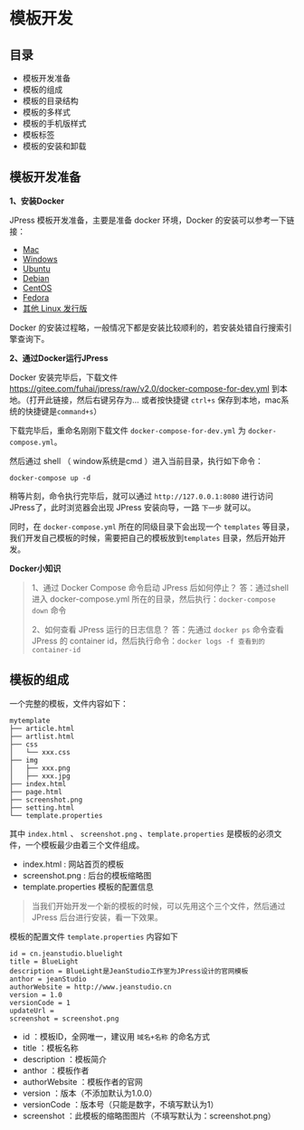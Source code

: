 # 模板开发

## 目录

- 模板开发准备
- 模板的组成
- 模板的目录结构
- 模板的多样式
- 模板的手机版样式
- 模板标签
- 模板的安装和卸载

## 模板开发准备

**1、安装Docker**

JPress 模板开发准备，主要是准备 docker 环境，Docker 的安装可以参考一下链接：

* [Mac](https://docs.docker.com/docker-for-mac/install)
* [Windows](https://docs.docker.com/docker-for-windows/install)
* [Ubuntu](https://docs.docker.com/install/linux/docker-ce/ubuntu)
* [Debian](https://docs.docker.com/install/linux/docker-ce/debian)
* [CentOS](https://docs.docker.com/install/linux/docker-ce/centos)
* [Fedora](https://docs.docker.com/install/linux/docker-ce/fedora)
* [其他 Linux 发行版](https://docs.docker.com/install/linux/docker-ce/binaries)

Docker 的安装过程略，一般情况下都是安装比较顺利的，若安装处错自行搜索引擎查询下。

**2、通过Docker运行JPress**

Docker 安装完毕后，下载文件 https://gitee.com/fuhai/jpress/raw/v2.0/docker-compose-for-dev.yml 到本地。（打开此链接，然后右键另存为... 或者按快捷键 `ctrl+s` 保存到本地，mac系统的快捷键是`command+s`）

下载完毕后，重命名刚刚下载文件 `docker-compose-for-dev.yml` 为 `docker-compose.yml`。

然后通过 shell （ window系统是cmd ）进入当前目录，执行如下命令：

`docker-compose up -d`

稍等片刻，命令执行完毕后，就可以通过 `http://127.0.0.1:8080` 进行访问 JPress了，此时浏览器会出现 JPress 安装向导，一路 `下一步` 就可以。

同时，在 `docker-compose.yml` 所在的同级目录下会出现一个 `templates` 等目录，我们开发自己模板的时候，需要把自己的模板放到`templates` 目录，然后开始开发。

**Docker小知识**
>1、通过 Docker Compose 命令启动 JPress 后如何停止？
>答：通过shell进入 docker-compose.yml 所在的目录，然后执行：`docker-compose down` 命令
>
>2、如何查看 JPress 运行的日志信息？
>答：先通过 `docker ps` 命令查看 JPress 的 container id，然后执行命令：`docker logs -f 查看到的container-id`



## 模板的组成

一个完整的模板，文件内容如下：

```
mytemplate
├── article.html
├── artlist.html
├── css
│   └── xxx.css
├── img
│   ├── xxx.png
│   ├── xxx.jpg
├── index.html
├── page.html
├── screenshot.png
├── setting.html
└── template.properties
```

其中 `index.html` 、 `screenshot.png` 、`template.properties` 是模板的必须文件，一个模板最少由着三个文件组成。

- index.html : 网站首页的模板
- screenshot.png : 后台的模板缩略图
- template.properties 模板的配置信息

>当我们开始开发一个新的模板的时候，可以先用这个三个文件，然后通过 JPress 后台进行安装，看一下效果。

模板的配置文件 `template.properties` 内容如下
  
```
id = cn.jeanstudio.bluelight
title = BlueLight
description = BlueLight是JeanStudio工作室为JPress设计的官网模板
anthor = jeanStudio
authorWebsite = http://www.jeanstudio.cn
version = 1.0
versionCode = 1
updateUrl =
screenshot = screenshot.png
```

* id ：模板ID，全网唯一，建议用 `域名+名称` 的命名方式
* title ：模板名称
* description ：模板简介
* anthor ：模板作者
* authorWebsite ：模板作者的官网
* version ：版本（不添加默认为1.0.0）
* versionCode ：版本号（只能是数字，不填写默认为1）
* screenshot ：此模板的缩略图图片（不填写默认为：screenshot.png）